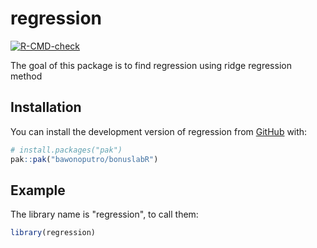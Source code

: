 
# regression

<!-- badges: start -->
[![R-CMD-check](https://github.com/bawonoputro/bonuslabR/actions/workflows/R-CMD-check.yaml/badge.svg)](https://github.com/bawonoputro/bonuslabR/actions/workflows/R-CMD-check.yaml)
<!-- badges: end -->

The goal of this package is to find regression using ridge regression method

## Installation

You can install the development version of regression from [GitHub](https://github.com/) with:

``` r
# install.packages("pak")
pak::pak("bawonoputro/bonuslabR")
```

## Example

The library name is "regression", to call them:

``` r
library(regression)
```

